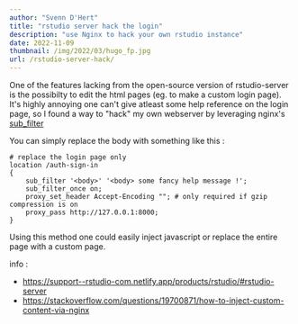 ```yaml
---
author: "Svenn D'Hert"
title: "rstudio server hack the login"
description: "use Nginx to hack your own rstudio instance"
date: 2022-11-09
thumbnail: /img/2022/03/hugo_fp.jpg
url: /rstudio-server-hack/
---
```

One of the features lacking from the open-source version of rstudio-server  is the possibilty to edit the html pages (eg. to make a custom login page). 
It's highly annoying one can't give atleast some help reference on the login page, so I found a way to "hack" my own webserver by leveraging nginx's [sub_filter](http://nginx.org/en/docs/http/ngx_http_sub_module.html)

You can simply replace the body with something like this :

```
# replace the login page only
location /auth-sign-in 
{
    sub_filter '<body>' '<body> some fancy help message !';
    sub_filter_once on;
    proxy_set_header Accept-Encoding ""; # only required if gzip compression is on
    proxy_pass http://127.0.0.1:8000;
}
```

Using this method one could easily inject javascript or replace the entire page with a custom page.

info : 
- https://support--rstudio-com.netlify.app/products/rstudio/#rstudio-server
- https://stackoverflow.com/questions/19700871/how-to-inject-custom-content-via-nginx
